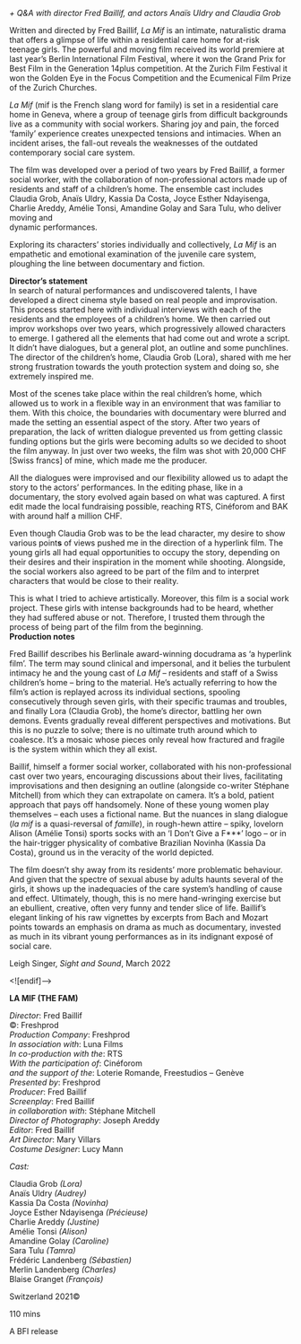 

_+ Q&A with director Fred Baillif, and actors Anaïs Uldry and Claudia Grob_

Written and directed by Fred Baillif, _La Mif_ is an intimate, naturalistic drama that offers a glimpse of life within a residential care home for at-risk teenage girls. The powerful and moving film received its world premiere at last year’s Berlin International Film Festival, where it won the Grand Prix for Best Film in the Generation 14plus competition. At the Zurich Film Festival it won the Golden Eye in the Focus Competition and the Ecumenical Film Prize of the Zurich Churches.

_La Mif_ (mif is the French slang word for family) is set in a residential care home in Geneva, where a group of teenage girls from difficult backgrounds live as a community with social workers. Sharing joy and pain, the forced ‘family’ experience creates unexpected tensions and intimacies. When an incident arises, the fall-out reveals the weaknesses of the outdated contemporary social care system.

The film was developed over a period of two years by Fred Baillif, a former social worker, with the collaboration of non-professional actors made up of residents and staff of a children’s home. The ensemble cast includes Claudia Grob, Anaïs Uldry, Kassia Da Costa, Joyce Esther Ndayisenga, Charlie Areddy, Amélie Tonsi, Amandine Golay and Sara Tulu, who deliver moving and  
dynamic performances.

Exploring its characters’ stories individually and collectively, _La Mif_  is an empathetic and emotional examination of the juvenile care system, ploughing the line between documentary and fiction.

**Director’s statement**  
In search of natural performances and undiscovered talents, I have developed a direct cinema style based on real people and improvisation. This process started here with individual interviews with each of the residents and the employees of a children’s home. We then carried out  improv workshops over two years, which progressively allowed characters to emerge. I gathered all the elements that had come out and wrote a script. It didn’t have dialogues, but a general plot, an outline and some punchlines. The director of the children’s home,  Claudia Grob (Lora), shared with me her strong frustration towards the youth protection system and doing so, she extremely inspired me.

Most of the scenes take place within the real children’s home, which allowed us to work in a flexible way in an environment that was familiar to them. With this choice, the boundaries with documentary were blurred and made the setting an essential aspect of the story. After two years of preparation, the lack of written dialogue prevented us from getting classic funding options but the girls were becoming adults so we decided to shoot the film anyway. In just over two weeks, the film was shot with 20,000 CHF [Swiss francs] of mine, which made me the producer.

All the dialogues were improvised and our flexibility allowed us to adapt the story to the actors’ performances. In the editing phase, like in a documentary, the story evolved again based on what was captured. A first edit made the local fundraising possible, reaching RTS, Cinéforom and BAK with around half a million CHF.

Even though Claudia Grob was to be the lead character, my desire to show various point**s** of views pushed me in the direction of a hyperlink film.  The young girls all had equal opportunities to occupy the story, depending on their desires and their inspiration in the moment while shooting. Alongside, the social workers also agreed to be part of the film and to interpret characters that would be close to their reality.

This is what I tried to achieve artistically. Moreover, this film is a social work project. These girls with intense backgrounds had to be heard, whether they had suffered abuse or not. Therefore, I trusted them through the process of being part of the film from the beginning.  
**Production notes**

Fred Baillif describes his Berlinale award-winning docudrama as ‘a hyperlink film’. The term may sound clinical and impersonal, and it belies the turbulent intimacy he and the young cast of _La Mif_ – residents and staff of a Swiss children’s home – bring to the material. He’s actually referring to how the film’s action is replayed across its individual sections, spooling consecutively through seven girls, with their specific traumas and troubles, and finally Lora (Claudia Grob), the home’s director, battling her own demons. Events gradually reveal different perspectives and motivations. But this is no puzzle to solve; there is no ultimate truth around which to coalesce. It’s a mosaic whose pieces only reveal how fractured and fragile is the system within which they all exist.

Baillif, himself a former social worker, collaborated with his non-professional cast over two years, encouraging discussions about their lives, facilitating improvisations and then designing an outline (alongside co-writer Stéphane Mitchell) from which they can extrapolate on camera. It’s a bold, patient approach that pays off handsomely. None of these young women play themselves – each uses a fictional name. But the nuances in slang dialogue  
(_la mif_ is a quasi-reversal of _famille_), in rough-hewn attire – spiky, lovelorn Alison (Amélie Tonsi) sports socks with an ‘I Don’t Give a F***’ logo – or in the hair-trigger physicality of combative Brazilian Novinha (Kassia Da Costa), ground us in the veracity of the world depicted.

The film doesn’t shy away from its residents’ more problematic behaviour.  
And given that the spectre of sexual abuse by adults haunts several of the girls, it shows up the inadequacies of the care system’s handling of cause and effect. Ultimately, though, this is no mere hand-wringing exercise but an ebullient, creative, often very funny and tender slice of life. Baillif’s elegant linking of his raw vignettes by excerpts from Bach and Mozart points towards an emphasis on drama as much as documentary, invested as much in its vibrant young performances as in its indignant exposé of social care.

Leigh Singer, _Sight and Sound_, March 2022

<![endif]-->

**LA MIF (THE FAM)**

_Director_: Fred Baillif  
©: Freshprod  
_Production Company_: Freshprod  
_In association with_: Luna Films  
_In co-production with the_: RTS  
_With the participation of_: Cinéforom  
_and the support of the_: Loterie Romande, Freestudios – Genève  
_Presented by_: Freshprod  
_Producer_: Fred Baillif  
_Screenplay_: Fred Baillif  
_in collaboration with_: Stéphane Mitchell  
_Director of Photography_: Joseph Areddy  
_Editor_: Fred Baillif  
_Art Director_: Mary Villars  
_Costume Designer_: Lucy Mann

_Cast:_

Claudia Grob _(Lora)_  
Anaïs Uldry _(Audrey)_  
Kassia Da Costa _(Novinha)_  
Joyce Esther Ndayisenga _(Précieuse)_  
Charlie Areddy _(Justine)_  
Amélie Tonsi _(Alison)_  
Amandine Golay _(Caroline)_  
Sara Tulu _(Tamra)_  
Frédéric Landenberg _(Sébastien)_  
Merlin Landenberg _(Charles)_  
Blaise Granget _(François)_

Switzerland 2021©

110 mins

A BFI release
<!--stackedit_data:
eyJoaXN0b3J5IjpbLTM2MzM2MDg5MV19
-->